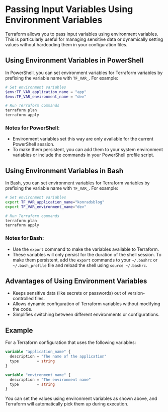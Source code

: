 # Passing Input Variables Using Environment Variables

Terraform allows you to pass input variables using environment variables. This is particularly useful for managing sensitive data or dynamically setting values without hardcoding them in your configuration files.

## Using Environment Variables in PowerShell

In PowerShell, you can set environment variables for Terraform variables by prefixing the variable name with `TF_VAR_`. For example:

```powershell
# Set environment variables
$env:TF_VAR_application_name = "app"
$env:TF_VAR_environment_name = "dev"

# Run Terraform commands
terraform plan
terraform apply
```

### Notes for PowerShell:

- Environment variables set this way are only available for the current PowerShell session.
- To make them persistent, you can add them to your system environment variables or include the commands in your PowerShell profile script.

## Using Environment Variables in Bash

In Bash, you can set environment variables for Terraform variables by prefixing the variable name with `TF_VAR_`. For example:

```bash
# Set environment variables
export TF_VAR_application_name="konradsblog"
export TF_VAR_environment_name="dev"

# Run Terraform commands
terraform plan
terraform apply
```

### Notes for Bash:

- Use the `export` command to make the variables available to Terraform.
- These variables will only persist for the duration of the shell session. To make them persistent, add the `export` commands to your `~/.bashrc` or `~/.bash_profile` file and reload the shell using `source ~/.bashrc`.

## Advantages of Using Environment Variables

- Keeps sensitive data (like secrets or passwords) out of version-controlled files.
- Allows dynamic configuration of Terraform variables without modifying the code.
- Simplifies switching between different environments or configurations.

## Example

For a Terraform configuration that uses the following variables:

```terraform
variable "application_name" {
  description = "The name of the application"
  type        = string
}

variable "environment_name" {
  description = "The environment name"
  type        = string
}
```

You can set the values using environment variables as shown above, and Terraform will automatically pick them up during execution.
